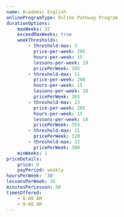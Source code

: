 ```yaml
---
name: Academic English
onlineProgramType: Online Pathway Program
durationOptions:
    maxWeeks: 32
    exceedMaxWeeks: true
    weekThresholds:
        - threshold-max: 3
          price-per-week: 295
          hours-per-week: 15
          lessons-per-week: 19
          pricePerWeek: 385
        - threshold-max: 11
          price-per-week: 290
          hours-per-week: 15
          lessons-per-week: 18
          pricePerWeek: 365
        - threshold-max: 23
          price-per-week: 285
          hours-per-week: 15
          lessons-per-week: 18
          pricePerWeek: 355
        - threshold-max: 31
          pricePerWeek: 320
        - threshold-max: 32
          pricePerWeek: 300
    minWeeks: 1
priceDetails:
    price: 0
    payPeriod: weekly
hoursPerWeek: '30'
lessonsPerWeek: 36
minutesPerLesson: 50
timesOffered:
    - 6:00 AM
    - 9:00 AM
---
```

